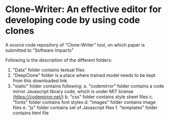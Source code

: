 # Clone-Writer: An effective editor for developing code by using code clones

A source code repository of "Clone-Writer" tool, on which paper is submitted to "Software Impacts"

Following is the description of the different folders:

1. "Data" folder contains textual files 
2. "DeepClone" folder is a place where trained model needs to be kept from this downloaded link 
3. "static" folder contains following: 
     a. "codemirror" folder contains a code mirror Javascript library code, which is under MIT license (https://codemirror.net/)
     b. "css" folder contains style sheet files
     c. "fonts" folder contains font styles
     d. "images" folder contains image files
     e. "js" folder contains set of Javascript files
     f. "templates" folder contains html file
 
